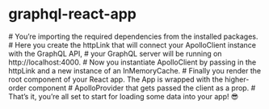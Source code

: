 ﻿# graphql-react-app
﻿# You’re importing the required dependencies from the installed packages.
﻿# Here you create the httpLink that will connect your ApolloClient instance with the GraphQL API, 
﻿# your GraphQL server will be running on http://localhost:4000.
﻿# Now you instantiate ApolloClient by passing in the httpLink and a new instance of an InMemoryCache.
﻿# Finally you render the root component of your React app. The App is wrapped with the higher-order component 
﻿# ApolloProvider that gets passed the client as a prop.
﻿# That’s it, you’re all set to start for loading some data into your app! 😎
